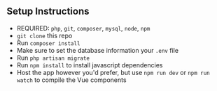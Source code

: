 ## Setup Instructions
- REQUIRED: `php`, `git`, `composer`, `mysql`, `node`, `npm`
- `git clone` this repo
- Run `composer install`
- Make sure to set the database information your `.env` file
- Run `php artisan migrate`
- Run `npm install` to install javascript dependencies
- Host the app however you'd prefer, but use `npm run dev` or `npm run watch` to compile the Vue components
